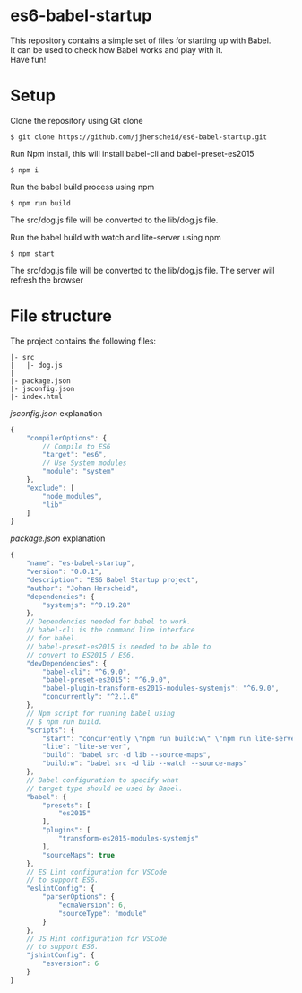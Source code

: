 # es6-babel-startup

This repository contains a simple set of files for starting up with Babel.  
It can be used to check how Babel works and play with it.  
Have fun!

# Setup

Clone the repository using Git clone  
```
$ git clone https://github.com/jjherscheid/es6-babel-startup.git
```

Run Npm install, this will install babel-cli and babel-preset-es2015  
```
$ npm i
```

Run the babel build process using npm  
```
$ npm run build
```
The src/dog.js file will be converted to the lib/dog.js file.

Run the babel build with watch and lite-server using npm  
```
$ npm start
```
The src/dog.js file will be converted to the lib/dog.js file.
The server will refresh the browser

# File structure

The project contains the following files:

```
|- src 
|   |- dog.js
|
|- package.json
|- jsconfig.json
|- index.html
```

*jsconfig.json* explanation
```js
{
    "compilerOptions": {
        // Compile to ES6
        "target": "es6",
        // Use System modules
        "module": "system"
    },
    "exclude": [
        "node_modules",
        "lib"
    ]
}
```

*package.json* explanation
```js
{
    "name": "es-babel-startup",
    "version": "0.0.1",
    "description": "ES6 Babel Startup project",
    "author": "Johan Herscheid",
    "dependencies": {
        "systemjs": "^0.19.28"
    },
    // Dependencies needed for babel to work.
    // babel-cli is the command line interface 
    // for babel.
    // babel-preset-es2015 is needed to be able to 
    // convert to ES2015 / ES6.
    "devDependencies": {
        "babel-cli": "^6.9.0",
        "babel-preset-es2015": "^6.9.0",
        "babel-plugin-transform-es2015-modules-systemjs": "^6.9.0",
        "concurrently": "^2.1.0"
    },
    // Npm script for running babel using
    // $ npm run build.
    "scripts": {
        "start": "concurrently \"npm run build:w\" \"npm run lite-server\" ",
        "lite": "lite-server",
        "build": "babel src -d lib --source-maps",
        "build:w": "babel src -d lib --watch --source-maps"
    },
    // Babel configuration to specify what
    // target type should be used by Babel.
    "babel": {
        "presets": [
            "es2015"
        ],
        "plugins": [
            "transform-es2015-modules-systemjs"
        ],
        "sourceMaps": true
    },
    // ES Lint configuration for VSCode 
    // to support ES6.
    "eslintConfig": {
        "parserOptions": {
            "ecmaVersion": 6,
            "sourceType": "module"
        }
    },
    // JS Hint configuration for VSCode
    // to support ES6.
    "jshintConfig": {
        "esversion": 6
    }
}
```
